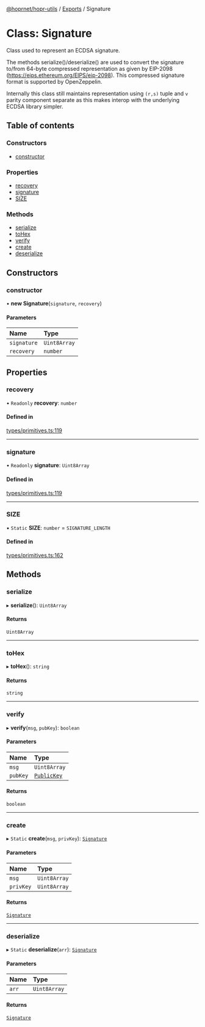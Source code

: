 [@hoprnet/hopr-utils](../README.md) / [Exports](../modules.md) / Signature

# Class: Signature

Class used to represent an ECDSA signature.

The methods serialize()/deserialize() are used to convert the signature
to/from 64-byte compressed representation as given by EIP-2098 (https://eips.ethereum.org/EIPS/eip-2098).
This compressed signature format is supported by OpenZeppelin.

Internally this class still maintains representation using `(r,s)` tuple and `v` parity component separate
as this makes interop with the underlying ECDSA library simpler.

## Table of contents

### Constructors

- [constructor](Signature.md#constructor)

### Properties

- [recovery](Signature.md#recovery)
- [signature](Signature.md#signature)
- [SIZE](Signature.md#size)

### Methods

- [serialize](Signature.md#serialize)
- [toHex](Signature.md#tohex)
- [verify](Signature.md#verify)
- [create](Signature.md#create)
- [deserialize](Signature.md#deserialize)

## Constructors

### constructor

• **new Signature**(`signature`, `recovery`)

#### Parameters

| Name | Type |
| :------ | :------ |
| `signature` | `Uint8Array` |
| `recovery` | `number` |

## Properties

### recovery

• `Readonly` **recovery**: `number`

#### Defined in

[types/primitives.ts:119](https://github.com/hoprnet/hoprnet/blob/master/packages/utils/src/types/primitives.ts#L119)

___

### signature

• `Readonly` **signature**: `Uint8Array`

#### Defined in

[types/primitives.ts:119](https://github.com/hoprnet/hoprnet/blob/master/packages/utils/src/types/primitives.ts#L119)

___

### SIZE

▪ `Static` **SIZE**: `number` = `SIGNATURE_LENGTH`

#### Defined in

[types/primitives.ts:162](https://github.com/hoprnet/hoprnet/blob/master/packages/utils/src/types/primitives.ts#L162)

## Methods

### serialize

▸ **serialize**(): `Uint8Array`

#### Returns

`Uint8Array`

___

### toHex

▸ **toHex**(): `string`

#### Returns

`string`

___

### verify

▸ **verify**(`msg`, `pubKey`): `boolean`

#### Parameters

| Name | Type |
| :------ | :------ |
| `msg` | `Uint8Array` |
| `pubKey` | [`PublicKey`](PublicKey.md) |

#### Returns

`boolean`

___

### create

▸ `Static` **create**(`msg`, `privKey`): [`Signature`](Signature.md)

#### Parameters

| Name | Type |
| :------ | :------ |
| `msg` | `Uint8Array` |
| `privKey` | `Uint8Array` |

#### Returns

[`Signature`](Signature.md)

___

### deserialize

▸ `Static` **deserialize**(`arr`): [`Signature`](Signature.md)

#### Parameters

| Name | Type |
| :------ | :------ |
| `arr` | `Uint8Array` |

#### Returns

[`Signature`](Signature.md)
